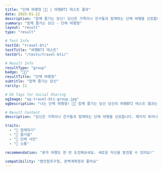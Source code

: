 ```yaml
---
title: "단체 여행형 👥🎉 | 여행BTI 테스트 결과"
date: 2025-01-22
description: "함께 즐기는 당신! 당신은 가족이나 친구들과 함께하는 단체 여행을 선호합니다. 패키지 투어나 단체 일정을 좋아하고, 혼자보다는 여럿이 더 즐거워요. 함께하는 추억이 최고입니다...."
summary: "함께 즐기는 당신 - 단체 여행형"
layout: "result"
type: "result"

# Test Info
testId: "travel-bti"
testTitle: "여행BTI 테스트"
testUrl: "/tests/travel-bti/"

# Result Info
resultType: "group"
badge: "👥🎉"
resultTitle: "단체 여행형"
subtitle: "함께 즐기는 당신"
rarity: 11

# OG Tags for Social Sharing
ogImage: "og-travel-bti-group.jpg"
ogDescription: "나는 단체 여행형! 👥🎉 함께 즐기는 당신 당신의 여행BTI 테스트 결과는?"

# Result Content
description: "당신은 가족이나 친구들과 함께하는 단체 여행을 선호합니다. 패키지 투어나 단체 일정을 좋아하고, 혼자보다는 여럿이 더 즐거워요. 함께하는 추억이 최고입니다."

traits:
  - "👥 함께하기"
  - "🎉 즐거움"
  - "📸 단체 사진"
  - "🤝 소통"

recommendation: "혼자 여행도 한 번 도전해보세요. 새로운 자신을 발견할 수 있어요!"

compatibility: "편안함추구형, 완벽계획형과 좋아요"
---
```


